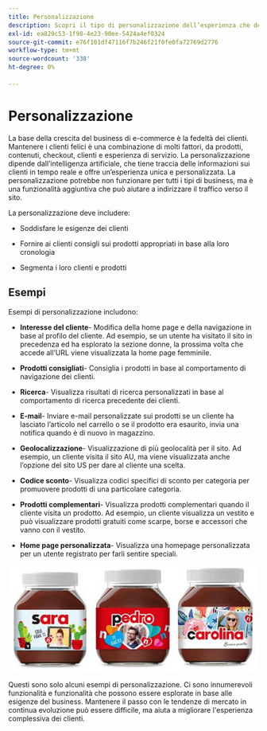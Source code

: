 ```yaml
---
title: Personalizzazione
description: Scopri il tipo di personalizzazione dell’esperienza che deve fornire ai tuoi clienti.
exl-id: ea829c53-1f98-4e23-90ee-5424a4ef0324
source-git-commit: e76f101df47116f7b246f21f0fe0fa72769d2776
workflow-type: tm+mt
source-wordcount: '338'
ht-degree: 0%

---
```


# Personalizzazione

La base della crescita del business di e-commerce è la fedeltà dei clienti. Mantenere i clienti felici è una combinazione di molti fattori, da prodotti, contenuti, checkout, clienti e esperienza di servizio. La personalizzazione dipende dall’intelligenza artificiale, che tiene traccia delle informazioni sui clienti in tempo reale e offre un’esperienza unica e personalizzata. La personalizzazione potrebbe non funzionare per tutti i tipi di business, ma è una funzionalità aggiuntiva che può aiutare a indirizzare il traffico verso il sito.

La personalizzazione deve includere:

- Soddisfare le esigenze dei clienti

- Fornire ai clienti consigli sui prodotti appropriati in base alla loro cronologia

- Segmenta i loro clienti e prodotti

## Esempi

Esempi di personalizzazione includono:

- **Interesse del cliente**- Modifica della home page e della navigazione in base al profilo del cliente. Ad esempio, se un utente ha visitato il sito in precedenza ed ha esplorato la sezione donne, la prossima volta che accede all’URL viene visualizzata la home page femminile.

- **Prodotti consigliati**- Consiglia i prodotti in base al comportamento di navigazione dei clienti.

- **Ricerca**- Visualizza risultati di ricerca personalizzati in base al comportamento di ricerca precedente dei clienti.

- **E-mail**- Inviare e-mail personalizzate sui prodotti se un cliente ha lasciato l’articolo nel carrello o se il prodotto era esaurito, invia una notifica quando è di nuovo in magazzino.

- **Geolocalizzazione**- Visualizzazione di più geolocalità per il sito. Ad esempio, un cliente visita il sito AU, ma viene visualizzata anche l’opzione del sito US per dare al cliente una scelta.

- **Codice sconto**- Visualizza codici specifici di sconto per categoria per promuovere prodotti di una particolare categoria.

- **Prodotti complementari**- Visualizza prodotti complementari quando il cliente visita un prodotto. Ad esempio, un cliente visualizza un vestito e può visualizzare prodotti gratuiti come scarpe, borse e accessori che vanno con il vestito.

- **Home page personalizzata**- Visualizza una homepage personalizzata per un utente registrato per farli sentire speciali.

![Esempio di prodotti personalizzati](../../assets/playbooks/personalization-example.png)

Questi sono solo alcuni esempi di personalizzazione. Ci sono innumerevoli funzionalità e funzionalità che possono essere esplorate in base alle esigenze del business. Mantenere il passo con le tendenze di mercato in continua evoluzione può essere difficile, ma aiuta a migliorare l&#39;esperienza complessiva dei clienti.
